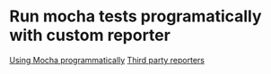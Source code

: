 # Run mocha tests programatically with custom reporter

[Using Mocha programmatically](https://github.com/mochajs/mocha/wiki/Using-Mocha-programmatically)
[Third party reporters](https://github.com/mochajs/mocha/wiki/Third-party-reporters)
